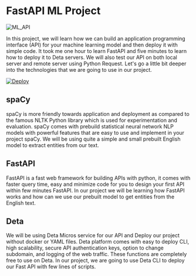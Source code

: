 # FastAPI ML Project
![ML_API](https://user-images.githubusercontent.com/36753484/128405811-7babfe1b-96e2-4e2f-8242-38fb08c4a395.jpg)

In this project, we will learn how we can build an application programming interface (API) for your machine learning model and then deploy it with simple code. It took me one hour to learn FastAPI and five minutes to learn how to deploy it to Deta servers. We will also test our API on both local server and remote server using Python Request. Let's go a little bit deeper into the technologies that we are going to use in our project.

[![Deploy](https://button.deta.dev/1/svg)](https://go.deta.dev/deploy)

## spaCy
spaCy is more friendly towards application and deployment as compared to the famous NLTK Python library which is used for experimentation and evaluation. spaCy comes with prebuild statistical neural network NLP models with powerful features that are easy to use and implement in your project spaCy. We will be using quite a simple and small prebuilt English model to extract entities from our text.
## FastAPI
FastAPI is a fast web framework for building APIs with python, it comes with faster query time, easy and minimize code for you to design your first API within few minutes FastAPI. In our project we will be learning how FastAPI works and how can we use our prebuilt model to get entities from the English text.
## Deta
We will be using Deta Micros service for our API and Deploy our project without docker or YAML files. Deta platform comes with easy to deploy CLI, high scalability, secure API authentication keys, option to change subdomain, and logging  of the web traffic. These functions are completely free to use on Deta. In our project, we are going to use Deta CLI to deploy our Fast API with few lines of scripts.
 
 
